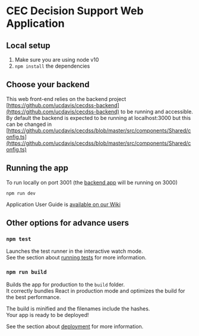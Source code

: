 # CEC Decision Support Web Application

## Local setup

1. Make sure you are using node v10
1. `npm install` the dependencies

## Choose your backend

This web front-end relies on the backend project [https://github.com/ucdavis/cecdss-backend](https://github.com/ucdavis/cecdss-backend) to be running and accessible.  By default the backend is expected to be running at localhost:3000 but this can be changed in [https://github.com/ucdavis/cecdss/blob/master/src/components/Shared/config.ts](https://github.com/ucdavis/cecdss/blob/master/src/components/Shared/config.ts)

## Running the app

To run locally on port 3001 (the [backend app](https://github.com/ucdavis/cecdss-backend) will be running on 3000)

`npm run dev`

Application User Guide is [available on our Wiki](https://github.com/ucdavis/cecdss/wiki/CEC-DSS-Web-Application-User's-Guide)

## Other options for advance users

### `npm test`

Launches the test runner in the interactive watch mode.<br>
See the section about [running tests](https://facebook.github.io/create-react-app/docs/running-tests) for more information.

### `npm run build`

Builds the app for production to the `build` folder.<br>
It correctly bundles React in production mode and optimizes the build for the best performance.

The build is minified and the filenames include the hashes.<br>
Your app is ready to be deployed!

See the section about [deployment](https://facebook.github.io/create-react-app/docs/deployment) for more information.
